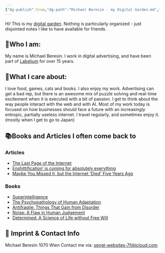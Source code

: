 ```yaml
---
{"dg-publish":true,"dg-path":"Michael Beresin - my Digital Garden.md","permalink":"/michael-beresin-my-digital-garden/","metatags":"description: \"The digital garden of Michael Beresin. A place for me to store a few stray thoughts.\"","pinned":true,"tags":["gardenEntry"],"noteIcon":"","created":"2025-04-11T15:00:03.354+02:00","updated":"2025-04-12T16:36:24.733+02:00"}
---
```


Hi!
This is my [digital garden](https://maggieappleton.com/garden-history/). Nothing is particularly organized - just disjointed notes I like to have available for friends.

## **🥚Who I am:**
My name is Michael Beresin. I work in digital advertising, and have been part of [Labelium](https://www.labelium.com/wien) for over 15 years. 

## **🍜What I care about:**
I love food, games, cats and books. I also enjoy my work. Advertising can get a bad rep, but there is an awesome mix of puzzle solving and real-time excitement when it is executed with a bit of passion.
I get to think about the way people interact with the web and with AI. Most of my work today is focused on how businesses should face a future with an increasingly entropic, partially useless internet. I travel regularly, and sometimes enjoy it. (mostly when I get to go to Japan)

## **📚Books and Articles I often come back to**
### Articles
- [The Last Page of the Internet](https://defector.com/the-last-page-of-the-internet)
- [Enshittification’ is coming for absolutely everything](https://archive.ph/uAruT)
- [Maybe You Missed It, but the Internet 'Died' Five Years Ago](https://www.theatlantic.com/technology/archive/2021/08/dead-internet-theory-wrong-but-feels-true/619937/?gift=V1rfiFK8uCyXRIE0ILX25pXA8HKgmmvFAl4ANaslF_E&utm_source=copy-link&utm_medium=social&utm_campaign=share)
### Books
- [Superintelligence](https://www.goodreads.com/book/show/20527133-superintelligence)
- [The Psychopathology of Human Adaptation](https://vdoc.pub/documents/psychopathology-of-human-adaptation-3363s28j4kfg)
- [Antifragile: Things That Gain from Disorder](https://www.goodreads.com/book/show/13530973-antifragile)
- [Noise: A Flaw in Human Judgement](https://www.goodreads.com/book/show/55339408-noise?ref=rae_19)
- [Determined: A Science of Life without Free Will](https://www.goodreads.com/book/show/83817782-determined?ref=rae_16)

## 📨 Imprint & Contact Info
Michael Beresin
1070 Wien
Contact me via: sengt-websites-7f@icloud.com
